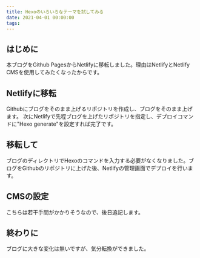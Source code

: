 ```yaml
---
title: Hexoのいろいろなテーマを試してみる
date: 2021-04-01 00:00:00
tags:
---
```

## はじめに
本ブログをGithub PagesからNetlifyに移転しました。理由はNetlifyとNetlify CMSを使用してみたくなったからです。

## Netlifyに移転
Githubにブログをそのまま上げるリポジトリを作成し、ブログをそのまま上げます。
次にNetlifyで先程ブログを上げたリポジトリを指定し、デプロイコマンドに"Hexo generate"を設定すれば完了です。

## 移転して
ブログのディレクトリでHexoのコマンドを入力する必要がなくなりました。ブログをGithubのリポジトリに上げた後、Netlifyの管理画面でデプロイを行います。

## CMSの設定
こちらは若干手間がかかりそうなので、後日追記します。

## 終わりに
ブログに大きな変化は無いですが、気分転換ができました。